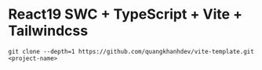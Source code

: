 # React19 SWC + TypeScript + Vite + Tailwindcss

```
git clone --depth=1 https://github.com/quangkhanhdev/vite-template.git <project-name>

```
